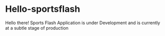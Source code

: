 # Hello-sportsflash
Hello there! Sports Flash Application is under Development and is currently at a subtle stage of production
